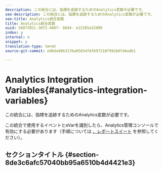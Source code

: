 ```yaml
---
description: この統合には、指標を追跡するためのAnalytics変数が必要です。
seo-description: この統合には、指標を追跡するためのAnalytics変数が必要です。
seo-title: Analytics統合変数
title: Analytics統合変数
uuid: 5607302c-30f2-408f- b044- e22385a32009
index: y
internal: n
snippet: y
translation-type: tm+mt
source-git-commit: e96de98b3176a05654fdf697210f992b0fd4adb1

---
```



# Analytics Integration Variables{#analytics-integration-variables}

この統合には、指標を追跡するためのAnalytics変数が必要です。

この統合で使用するイベントとeVarを識別したら、Analytics管理コンソールで有効にする必要があります（手順については [、レポートスイート](http://microsite.omniture.com/t2/help/en_US/reference/index.html?f=report_suites_admin) を参照してください）。

## セクションタイトル {#section-8de3c6afc57040bb95a6510b4d4421e3}

